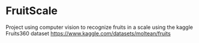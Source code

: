 # FruitScale
Project using computer vision to recognize fruits in a scale using the kaggle Fruits360 dataset 
https://www.kaggle.com/datasets/moltean/fruits
